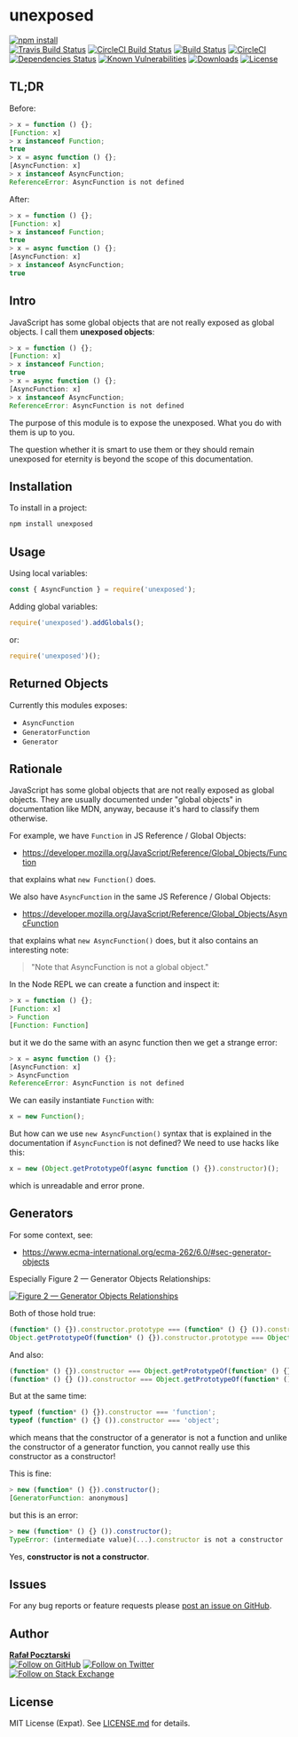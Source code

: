unexposed
=
[![npm install][install-img]][npm-url]
<br>
[![Travis Build Status][travis-shield]][travis-url]
[![CircleCI Build Status][circle-shield]][circle-url]
[![Build Status][travis-img]][travis-url]
[![CircleCI][circle-img]][circle-url]
[![Dependencies Status][david-img]][david-url]
[![Known Vulnerabilities][snyk-img]][snyk-url]
[![Downloads][downloads-img]][stats-url]
[![License][license-img]][license-url]

TL;DR
-
Before:
```js
> x = function () {};
[Function: x]
> x instanceof Function;
true
> x = async function () {};
[AsyncFunction: x]
> x instanceof AsyncFunction;
ReferenceError: AsyncFunction is not defined
```

After:
```js
> x = function () {};
[Function: x]
> x instanceof Function;
true
> x = async function () {};
[AsyncFunction: x]
> x instanceof AsyncFunction;
true
```

Intro
-
JavaScript has some global objects that are not really exposed as global objects.
I call them **unexposed objects**:

```js
> x = function () {};
[Function: x]
> x instanceof Function;
true
> x = async function () {};
[AsyncFunction: x]
> x instanceof AsyncFunction;
ReferenceError: AsyncFunction is not defined
```

The purpose of this module is to expose the unexposed.
What you do with them is up to you.

The question whether it is smart to use them or they should remain unexposed for eternity
is beyond the scope of this documentation.

Installation
-
To install in a project:
```sh
npm install unexposed
```

Usage
-
Using local variables:
```js
const { AsyncFunction } = require('unexposed');
```

Adding global variables:
```js
require('unexposed').addGlobals();
```
or:
```js
require('unexposed')();
```

Returned Objects
-
Currently this modules exposes:

- `AsyncFunction`
- `GeneratorFunction`
- `Generator`

Rationale
-
JavaScript has some global objects that are not really exposed as global objects.
They are usually documented under "global objects" in documentation like MDN, anyway,
because it's hard to classify them otherwise.

For example, we have `Function` in JS Reference / Global Objects:

- https://developer.mozilla.org/JavaScript/Reference/Global_Objects/Function

that explains what `new Function()` does.

We also have `AsyncFunction` in the same JS Reference / Global Objects:

- https://developer.mozilla.org/JavaScript/Reference/Global_Objects/AsyncFunction

that explains what `new AsyncFunction()` does, but it also contains an interesting note:

> "Note that AsyncFunction is not a global object."

In the Node REPL we can create a function and inspect it:

```js
> x = function () {};
[Function: x]
> Function
[Function: Function]
```

but it we do the same with an async function then we get a strange error:

```js
> x = async function () {};
[AsyncFunction: x]
> AsyncFunction
ReferenceError: AsyncFunction is not defined
```

We can easily instantiate `Function` with:

```js
x = new Function();
```

But how can we use `new AsyncFunction()` syntax that is explained in the documentation if `AsyncFunction` is not defined? We need to use hacks like this:

```js
x = new (Object.getPrototypeOf(async function () {}).constructor)();
```

which is unreadable and error prone.

Generators
-
For some context, see:

- https://www.ecma-international.org/ecma-262/6.0/#sec-generator-objects

Especially Figure 2 — Generator Objects Relationships:

[![Figure 2 — Generator Objects Relationships](https://www.ecma-international.org/ecma-262/6.0/figure-2.png)](https://www.ecma-international.org/ecma-262/6.0/#sec-generator-objects)

Both of those hold true:
```js
(function* () {}).constructor.prototype === (function* () {} ()).constructor;
Object.getPrototypeOf(function* () {}).constructor.prototype === Object.getPrototypeOf(function* () {} ()).constructor;
```

And also:
```js
(function* () {}).constructor === Object.getPrototypeOf(function* () {}).constructor;
(function* () {} ()).constructor === Object.getPrototypeOf(function* () {} ()).constructor;
```

But at the same time:
```js
typeof (function* () {}).constructor === 'function';
typeof (function* () {} ()).constructor === 'object';
```
which means that the constructor of a generator is not a function and unlike the constructor of a generator function, you cannot really use this constructor as a constructor!

This is fine:
```js
> new (function* () {}).constructor();
[GeneratorFunction: anonymous]
```
but this is an error:
```js
> new (function* () {} ()).constructor();
TypeError: (intermediate value)(...).constructor is not a constructor
```

Yes, **constructor is not a constructor**.

Issues
------
For any bug reports or feature requests please
[post an issue on GitHub][issues-url].

Author
------
[**Rafał Pocztarski**](https://pocztarski.com/)
<br/>
[![Follow on GitHub][github-follow-img]][github-follow-url]
[![Follow on Twitter][twitter-follow-img]][twitter-follow-url]
<br/>
[![Follow on Stack Exchange][stackexchange-img]][stackoverflow-url]

License
-------
MIT License (Expat). See [LICENSE.md](LICENSE.md) for details.

[npm-url]: https://www.npmjs.com/package/unexposed
[github-url]: https://github.com/rsp/node-unexposed
[readme-url]: https://github.com/rsp/node-unexposed#readme
[issues-url]: https://github.com/rsp/node-unexposed/issues
[license-url]: https://github.com/rsp/node-unexposed/blob/master/LICENSE.md
[travis-url]: https://travis-ci.org/rsp/node-unexposed
[travis-img]: https://travis-ci.org/rsp/node-unexposed.svg?branch=master
[travis-shield]: https://img.shields.io/travis/rsp/unexposed.svg?label=Travis+CI
[circle-url]: https://circleci.com/gh/rsp/node-unexposed
[circle-img]: https://circleci.com/gh/rsp/node-unexposed.svg
[circle-shield]: https://img.shields.io/circleci/project/github/rsp/node-unexposed.svg?label=Circle+CI
[snyk-url]: https://snyk.io/test/github/rsp/node-unexposed
[snyk-img]: https://snyk.io/test/github/rsp/node-unexposed/badge.svg
[david-url]: https://david-dm.org/rsp/node-unexposed
[david-img]: https://david-dm.org/rsp/node-unexposed/status.svg
[install-img]: https://nodei.co/npm/unexposed.png?compact=true
[downloads-img]: https://img.shields.io/npm/dt/unexposed.svg
[license-img]: https://img.shields.io/npm/l/unexposed.svg
[stats-url]: http://npm-stat.com/charts.html?package=unexposed
[github-follow-url]: https://github.com/rsp
[github-follow-img]: https://img.shields.io/github/followers/rsp.svg?style=social&label=Follow
[twitter-follow-url]: https://twitter.com/intent/follow?screen_name=pocztarski
[twitter-follow-img]: https://img.shields.io/twitter/follow/pocztarski.svg?style=social&label=Follow
[stackoverflow-url]: https://stackoverflow.com/users/613198/rsp
[stackexchange-url]: https://stackexchange.com/users/303952/rsp
[stackexchange-img]: https://stackexchange.com/users/flair/303952.png
